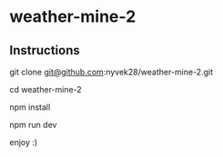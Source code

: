 # weather-mine-2

## Instructions
git clone git@github.com:nyvek28/weather-mine-2.git

cd weather-mine-2

npm install

npm run dev

enjoy :)
